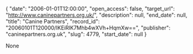 {
  "date": "2006-01-01T12:00:00", 
  "open_access": false, 
  "target_url": "http://www.caninepartners.org.uk/", 
  "description": null, 
  "end_date": null, 
  "title": "Canine Partners", 
  "record_id": "20060101T120000/IKEiRlK7Mhb4wXVh+HqmXw==", 
  "publisher": "caninepartners.org.uk", 
  "slug": 4779, 
  "start_date": null
}

None